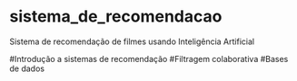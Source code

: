 # sistema_de_recomendacao
Sistema de recomendação de filmes usando Inteligência Artificial

#Introdução a sistemas de recomendação
#Filtragem colaborativa
#Bases de dados